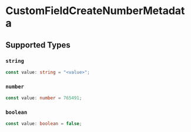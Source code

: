 # CustomFieldCreateNumberMetadata


## Supported Types

### `string`

```typescript
const value: string = "<value>";
```

### `number`

```typescript
const value: number = 765491;
```

### `boolean`

```typescript
const value: boolean = false;
```


